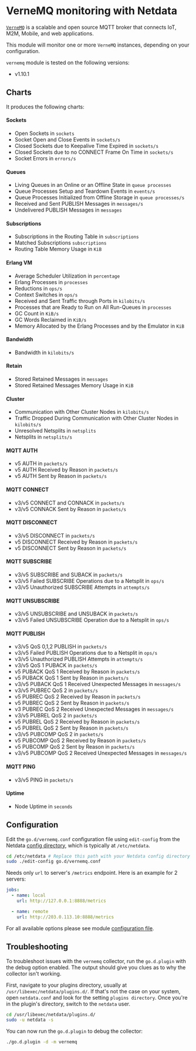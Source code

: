 <!--
title: "VerneMQ monitoring with Netdata"
description: "Monitor the health and performance of VerneMQ MQTT brokers with zero configuration, per-second metric granularity, and interactive visualizations."
custom_edit_url: https://github.com/netdata/go.d.plugin/edit/master/modules/vernemq/README.md
sidebar_label: "VerneMQ"
-->

# VerneMQ monitoring with Netdata

[`VerneMQ`](https://vernemq.com/) is a scalable and open source MQTT broker that connects IoT, M2M, Mobile, and web
applications.

This module will monitor one or more `VerneMQ` instances, depending on your configuration.

`vernemq` module is tested on the following versions:

- v1.10.1

## Charts

It produces the following charts:

#### Sockets

- Open Sockets in `sockets`
- Socket Open and Close Events in `sockets/s`
- Closed Sockets due to Keepalive Time Expired in `sockets/s`
- Closed Sockets due to no CONNECT Frame On Time in `sockets/s`
- Socket Errors in `errors/s`

#### Queues

- Living Queues in an Online or an Offline State in `queue processes`
- Queue Processes Setup and Teardown Events in `events/s`
- Queue Processes Initialized from Offline Storage in `queue processes/s`
- Received and Sent PUBLISH Messages in `messages/s`
- Undelivered PUBLISH Messages in `messages`

#### Subscriptions

- Subscriptions in the Routing Table in `subscriptions`
- Matched Subscriptions `subscriptions`
- Routing Table Memory Usage in `KiB`

#### Erlang VM

- Average Scheduler Utilization in `percentage`
- Erlang Processes in `processes`
- Reductions in `ops/s`
- Context Switches in `ops/s`
- Received and Sent Traffic through Ports in `kilobits/s`
- Processes that are Ready to Run on All Run-Queues in `processes`
- GC Count in `KiB/s`
- GC Words Reclaimed in `KiB/s`
- Memory Allocated by the Erlang Processes and by the Emulator in `KiB`

#### Bandwidth

- Bandwidth in `kilobits/s`

#### Retain

- Stored Retained Messages in `messages`
- Stored Retained Messages Memory Usage in `KiB`

#### Cluster

- Communication with Other Cluster Nodes in `kilobits/s`
- Traffic Dropped During Communication with Other Cluster Nodes in `kilobits/s`
- Unresolved Netsplits in `netsplits`
- Netsplits in `netsplits/s`

#### MQTT AUTH

- v5 AUTH in `packets/s`
- v5 AUTH Received by Reason in `packets/s`
- v5 AUTH Sent by Reason in `packets/s`

#### MQTT CONNECT

- v3/v5 CONNECT and CONNACK in `packets/s`
- v3/v5 CONNACK Sent by Reason in `packets/s`

#### MQTT DISCONNECT

- v3/v5 DISCONNECT in `packets/s`
- v5 DISCONNECT Received by Reason in `packets/s`
- v5 DISCONNECT Sent by Reason in `packets/s`

#### MQTT SUBSCRIBE

- v3/v5 SUBSCRIBE and SUBACK in `packets/s`
- v3/v5 Failed SUBSCRIBE Operations due to a Netsplit in `ops/s`
- v3/v5 Unauthorized SUBSCRIBE Attempts in `attempts/s`

#### MQTT UNSUBSCRIBE

- v3/v5 UNSUBSCRIBE and UNSUBACK in `packets/s`
- v3/v5 Failed UNSUBSCRIBE Operation due to a Netsplit in `ops/s`

#### MQTT PUBLISH

- v3/v5 QoS 0,1,2 PUBLISH in `packets/s`
- v3/v5 Failed PUBLISH Operations due to a Netsplit in `ops/s`
- v3/v5 Unauthorized PUBLISH Attempts in `attempts/s`
- v3/v5 QoS 1 PUBACK in `packets/s`
- v5 PUBACK QoS 1 Received by Reason in `packets/s`
- v5 PUBACK QoS 1 Sent by Reason in `packets/s`
- v3/v5 PUBACK QoS 1 Received Unexpected Messages in `messages/s`
- v3/v5 PUBREC QoS 2 in `packets/s`
- v5 PUBREC QoS 2 Received by Reason in `packets/s`
- v5 PUBREC QoS 2 Sent by Reason in `packets/s`
- v3 PUBREC QoS 2 Received Unexpected Messages in `messages/s`
- v3/v5 PUBREL QoS 2 in `packets/s`
- v5 PUBREL QoS 2 Received by Reason in `packets/s`
- v5 PUBREL QoS 2 Sent by Reason in `packets/s`
- v3/v5 PUBCOMP QoS 2 in `packets/s`
- v5 PUBCOMP QoS 2 Received by Reason in `packets/s`
- v5 PUBCOMP QoS 2 Sent by Reason in `packets/s`
- v3/v5 PUBCOMP QoS 2 Received Unexpected Messages in `messages/s`

#### MQTT PING

- v3/v5 PING in `packets/s`

#### Uptime

- Node Uptime in `seconds`

## Configuration

Edit the `go.d/vernemq.conf` configuration file using `edit-config` from the
Netdata [config directory](https://learn.netdata.cloud/docs/configure/nodes), which is typically at `/etc/netdata`.

```bash
cd /etc/netdata # Replace this path with your Netdata config directory
sudo ./edit-config go.d/vernemq.conf
```

Needs only `url` to server's `/metrics` endpoint. Here is an example for 2 servers:

```yaml
jobs:
  - name: local
    url: http://127.0.0.1:8888/metrics

  - name: remote
    url: http://203.0.113.10:8888/metrics
```

For all available options please see
module [configuration file](https://github.com/netdata/go.d.plugin/blob/master/config/go.d/vernemq.conf).

## Troubleshooting

To troubleshoot issues with the `vernemq` collector, run the `go.d.plugin` with the debug option enabled. The output
should give you clues as to why the collector isn't working.

First, navigate to your plugins directory, usually at `/usr/libexec/netdata/plugins.d/`. If that's not the case on your
system, open `netdata.conf` and look for the setting `plugins directory`. Once you're in the plugin's directory, switch
to the `netdata` user.

```bash
cd /usr/libexec/netdata/plugins.d/
sudo -u netdata -s
```

You can now run the `go.d.plugin` to debug the collector:

```bash
./go.d.plugin -d -m vernemq
```
